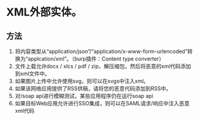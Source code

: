 # XML外部实体。

## 方法
1. 将内容类型从“application/json”/“application/x-www-form-urlencoded”转换为“applcation/xml”。（burp插件：Content type converter）
2. 文件上载允许docx / xlcs / pdf / zip，解压缩包，然后将恶意的xml代码添加到xml文件中。
3. 如果图片上传中允许使用svg，则可以在svgs中注入xml。
4. 如果该网络应用提供了RSS供稿，请将您的恶意代码添加到RSS中。
5. 对/soap api进行模糊测试，某些应用程序仍在运行soap api
6. 如果目标Web应用允许进行SSO集成，则可以在SAML请求/响应中注入恶意xml代码
